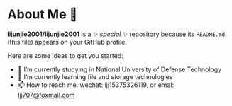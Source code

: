 # About Me 👋

**lijunjie2001/lijunjie2001** is a ✨ _special_ ✨ repository because its `README.md` (this file) appears on your GitHub profile.

Here are some ideas to get you started:

- 🔭 I’m currently studying in National University of Defense Technology
- 🌱 I’m currently learning file and storage technologies
- 📫 How to reach me: wechat: ljj15375326119, or emal: ljj707@foxmail.com
<!--
- 👯 I’m looking to collaborate on ...
- 🤔 I’m looking for help with ...
- 💬 Ask me about ...
- 😄 Pronouns: ...
- ⚡ Fun fact: ...
-->
